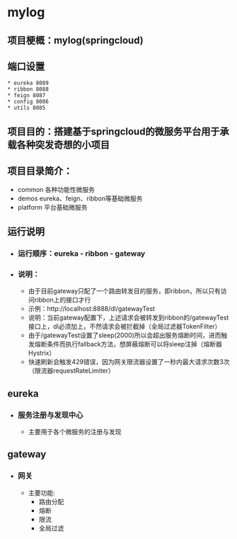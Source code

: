 # mylog
## 项目梗概：mylog(springcloud)
## 端口设置
    * eureka 8089
    * ribbon 8088
    * feign 8087
    * config 8086
    * utils 8085
## 项目目的：搭建基于springcloud的微服务平台用于承载各种突发奇想的小项目

## 项目目录简介：
* common    各种功能性微服务
* demos     eureka、feign、ribbon等基础微服务
* platform  平台基础微服务

## 运行说明
* ### 运行顺序：eureka - ribbon - gateway
* ### 说明：
    * 由于目前gateway只配了一个路由转发目的服务，即ribbon，所以只有访问ribbon上的接口才行
    * 示例：http://localhost:8888/dl/gatewayTest
    * 说明：当前gateway配置下，上述请求会被转发到ribbon的/gatewayTest接口上，dl必须加上，不然请求会被拦截掉（全局过滤器TokenFilter）
    * 由于/gatewayTest设置了sleep(2000)所以会超出服务熔断时间，进而触发熔断条件而执行fallback方法，想屏蔽熔断可以将sleep注掉（熔断器Hystrix）
    * 快速刷新会触发429错误，因为网关限流器设置了一秒内最大请求次数3次（限流器requestRateLimiter）

## eureka
* ### 服务注册与发现中心
    * 主要用于各个微服务的注册与发现

## gateway
* ### 网关
    * 主要功能:
        * 路由分配
        * 熔断
        * 限流
        * 全局过滤
    
